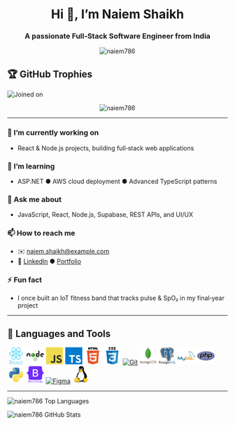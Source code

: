 <h1 align="center">Hi 👋, I’m Naiem Shaikh</h1>
<h3 align="center">A passionate Full‑Stack Software Engineer from India</h3>

<p align="center">
  <img src="https://komarev.com/ghpvc/?username=naiem786&label=Profile%20views&color=0e75b6&style=flat" alt="naiem786" />
</p>

## 🏆 GitHub Trophies
![Joined on](https://img.shields.io/github/joined/naiem786?label=Joined%20on)

<p align="center">
  <img src="https://github-profile-trophy.vercel.app/?username=naiem786&theme=dark&columns=3&no-frame=true&margin-w=15" alt="naiem786" />
</p>

---

### 🔭 I’m currently working on
- React & Node.js projects, building full‑stack web applications

### 🌱 I’m learning
- ASP.NET ● AWS cloud deployment ● Advanced TypeScript patterns

### 💬 Ask me about
- JavaScript, React, Node.js, Supabase, REST APIs, and UI/UX

### 📫 How to reach me
- ✉️ naiem.shaikh@example.com  
- 🔗 [LinkedIn](https://linkedin.com/in/naiem786) ● [Portfolio](https://naiem786.github.io)

### ⚡ Fun fact
- I once built an IoT fitness band that tracks pulse & SpO₂ in my final‐year project

---

## 🔧 Languages and Tools

<p align="left">
  <a href="https://reactjs.org/" target="_blank"><img src="https://raw.githubusercontent.com/devicons/devicon/master/icons/react/react-original-wordmark.svg" alt="React" width="40" height="40"/></a>
  <a href="https://nodejs.org/" target="_blank"><img src="https://raw.githubusercontent.com/devicons/devicon/master/icons/nodejs/nodejs-original-wordmark.svg" alt="Node.js" width="40" height="40"/></a>
  <a href="https://www.javascript.com/" target="_blank"><img src="https://raw.githubusercontent.com/devicons/devicon/master/icons/javascript/javascript-original.svg" alt="JavaScript" width="40" height="40"/></a>
  <a href="https://www.typescriptlang.org/" target="_blank"><img src="https://raw.githubusercontent.com/devicons/devicon/master/icons/typescript/typescript-original.svg" alt="TypeScript" width="40" height="40"/></a>
  <a href="https://www.w3.org/html/" target="_blank"><img src="https://raw.githubusercontent.com/devicons/devicon/master/icons/html5/html5-original-wordmark.svg" alt="HTML5" width="40" height="40"/></a>
  <a href="https://www.w3schools.com/css/" target="_blank"><img src="https://raw.githubusercontent.com/devicons/devicon/master/icons/css3/css3-original-wordmark.svg" alt="CSS3" width="40" height="40"/></a>
  <a href="https://git-scm.com/" target="_blank"><img src="https://www.vectorlogo.zone/logos/git-scm/git-scm-icon.svg" alt="Git" width="40" height="40"/></a>
  <a href="https://www.mongodb.com/" target="_blank"><img src="https://raw.githubusercontent.com/devicons/devicon/master/icons/mongodb/mongodb-original-wordmark.svg" alt="MongoDB" width="40" height="40"/></a>
  <a href="https://www.postgresql.org/" target="_blank"><img src="https://raw.githubusercontent.com/devicons/devicon/master/icons/postgresql/postgresql-original-wordmark.svg" alt="PostgreSQL" width="40" height="40"/></a>
  <a href="https://www.mysql.com/" target="_blank"><img src="https://raw.githubusercontent.com/devicons/devicon/master/icons/mysql/mysql-original-wordmark.svg" alt="MySQL" width="40" height="40"/></a>
  <a href="https://www.php.net/" target="_blank"><img src="https://raw.githubusercontent.com/devicons/devicon/master/icons/php/php-original.svg" alt="PHP" width="40" height="40"/></a>
  <a href="https://www.python.org/" target="_blank"><img src="https://raw.githubusercontent.com/devicons/devicon/master/icons/python/python-original.svg" alt="Python" width="40" height="40"/></a>
  <a href="https://getbootstrap.com/" target="_blank"><img src="https://raw.githubusercontent.com/devicons/devicon/master/icons/bootstrap/bootstrap-plain-wordmark.svg" alt="Bootstrap" width="40" height="40"/></a>
  <a href="https://getbootstrap.com/" target="_blank"><img src="https://cdn.worldvectorlogo.com/logos/figma-1.svg" alt="Figma" width="40" height="40"/></a>
  <a href="https://linux.org/" target="_blank"><img src="https://raw.githubusercontent.com/devicons/devicon/master/icons/linux/linux-original.svg" alt="Linux" width="40" height="40"/></a>
</p>

---

<p align="left">
  <img src="https://github-readme-stats.vercel.app/api/top-langs?username=naiem786&show_icons=true&locale=en&layout=compact" alt="naiem786 Top Languages" />
</p>
<p align="left">
  <img src="https://github-readme-stats.vercel.app/api?username=naiem786&show_icons=true&locale=en" alt="naiem786 GitHub Stats" />
</p>
